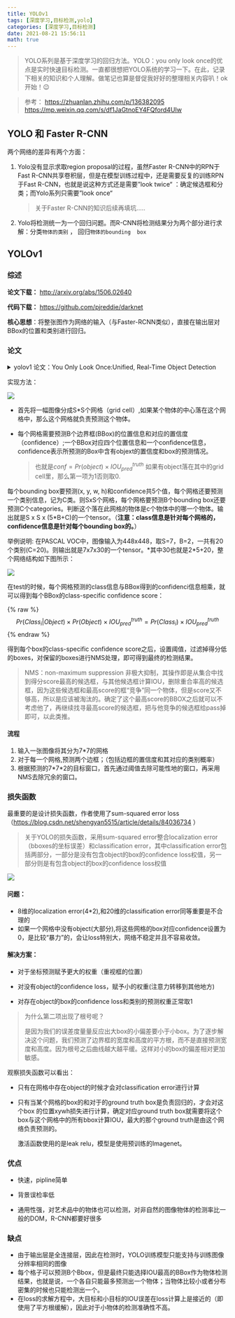 ```yaml
---
title: YOLOv1
tags: [深度学习,目标检测,yolo]
categories: [深度学习,目标检测]
date: 2021-08-21 15:56:11
math: true
---
```


> YOLO系列是基于深度学习的回归方法。YOLO：you only look once的优点是实时快速目标检测。一直都很想把YOLO系统的学习一下。在此，记录下相关的知识和个人理解。做笔记也算是督促我好好的整理相关内容叭！ok开始！:wink:

> 参考：
> https://zhuanlan.zhihu.com/p/136382095
> https://mp.weixin.qq.com/s/df1JaGtnoEY4FQford4UIw

## YOLO 和 Faster R-CNN

两个网络的差异有两个方面：

1. Yolo没有显示求取region proposal的过程，虽然Faster R-CNN中的RPN于Fast R-CNN共享卷积层，但是在模型训练过程中，还是需要反复的训练RPN于Fast R-CNN，也就是说这种方式还是需要”look twice“ ：确定候选框和分类；而Yolo系列只需要”look once“

   > 关于Faster R-CNN的知识后续再填坑.....

2. Yolo将检测统一为一个回归问题。而R-CNN将检测结果分为两个部分进行求解：分类`物体的类别` ， 回归`物体的bounding  box`

## YOLOv1

### 综述

**论文下载：** http://arxiv.org/abs/1506.02640

**代码下载：** https://github.com/pjreddie/darknet

**核心思想**：将整张图作为网络的输入（与Faster-RCNN类似），直接在输出层对BBox的位置和类别进行回归。

### 论文

<details>
<summary> yolov1 论文：You Only Look Once:Unified, Real-Time Object Detection</summary>
<iframe src='/js/pdfjs_old/web/viewer.html?file=<iframe src='/js/pdfjs_old/web/viewer.html?file=https://paper.mulindya.com/You%20Only%20Look%20Once.pdf' width=100% height=450></iframe>' width=100% height=450></iframe>
</details>

实现方法：

![](https://picture.mulindya.com/yolov1-pic1.png)


- 首先将一幅图像分成S*S个网格（grid cell）,如果某个物体的中心落在这个网格中，那么这个网格就负责预测这个物体。

- 每个网格需要预测B个边界框(BBox)的位置信息和对应的置信度（confidence）;一个BBox对应四个位置信息和一个confidence信息，confidence表示所预测的Box中含有objext的置信度和box的预测情况。

  > 也就是$conf = Pr(object)\times IOU^{truth}_{pred}$ 如果有object落在其中的grid cell里，那么第一项为1否则取0.

每个bounding box要预测(x, y, w, h)和confidence共5个值，每个网格还要预测一个类别信息，记为C类。则SxS个网格，每个网格要预测B个bounding box还要预测C个categories。判断这个落在此网格的物体是c个物体中的哪一个物体。输出就是S x S x (5*B+C)的一个tensor。（**注意：class信息是针对每个网格的，confidence信息是针对每个bounding box的。**）

举例说明: 在PASCAL VOC中，图像输入为448x448，取S=7，B=2，一共有20个类别(C=20)。则输出就是7x7x30的一个tensor。*其中30也就是2\*5+20，整个网络结构如下图所示：

![](https://picture.mulindya.com/yolov1-pic2.png)

在test的时候，每个网格预测的class信息与BBox得到的confidenci信息相乘，就可以得到每个BBox的class-specific confidence score：

{% raw %}
$$
Pr(Class_i \vert Object) \times Pr(Object) \times IOU^{truth}_{pred} = Pr(Class_i) \times IOU^{truth}_{pred}
$$
{% endraw %}

得到每个box的class-specific confidence score之后，设置阈值，过滤掉得分低的boxes，对保留的boxes进行NMS处理，即可得到最终的检测结果。

> NMS：non-maximum suppression 非极大抑制，其操作即是从集合中找到得分score最高的候选框，与其他候选框计算IOU，删除重合率高的候选框，因为这些候选框和最高score的框“竞争”同一个物体，但是score又不够高，所以是应该被淘汰的。确定了这个最高score的BBOX之后就可以不考虑他了，再继续找寻最高score的候选框，把与他竞争的候选框给pass掉即可，以此类推。

#### 流程
1. 输入一张图像将其分为7\*7的网格
2. 对于每一个网格,预测两个边框；（包括边框的置信度和其对应的类别概率）
3. 根据预测的7\*7\*2的目标窗口，首先通过阈值去除可能性地的窗口，再采用NMS去除冗余的窗口。

### 损失函数

最重要的是设计损失函数，作者使用了sum-squared error loss（https://blog.csdn.net/shengyan5515/article/details/84036734 ）

> 关于YOLO的损失函数，采用sum-squared error整合localization error（bboxes的坐标误差）和classification error，其中classification error包括两部分，一部分是没有包含object的box的confidence loss权值，另一部分则是有包含object的box的confidence loss权值

![](https://picture.mulindya.com/yolov1-pic3.png)

#### 问题：

- 8维的localization error(4*2),和20维的classification error同等重要是不合理的
- 如果一个网格中没有object(大部分),将这些网格的box对应confidence设置为0，是比较“暴力”的，会让loss特别大，网络不稳定并且不容易收敛。

#### 解决方案：

- 对于坐标预测赋予更大的权重（重视框的位置）
- 对没有object的confidence loss，赋予小的权重(注意力转移到其他地方)

- 对存在object的box的confidence loss和类别的预测权重正常取1

> 为什么第二项出现了根号呢？
>
> 是因为我们的误差度量量反应出大box的小偏差要小于小box。为了逐步解决这个问题，我们预测了边界框的宽度和高度的平⽅根，而不是直接预测宽度和⾼度。因为根号之后曲线越大越平缓。这样对小的box的偏差相对更加敏感。

观察损失函数可以看出：

- 只有在网格中存在object的时候才会对classification error进行计算

- 只有当某个网格的box的和对于的ground truth box是负责回归的，才会对这个box 的位置xywh损失进行计算，确定对应ground truth box就需要将这个box与这个网格中的所有bbox计算IOU，最大的那个ground truth是由这个网络负责预测的。

  激活函数使用的是leak relu，模型是使用预训练的Imagenet。

### 优点

- 快速，pipline简单

- 背景误检率低

- 通用性强，对艺术品中的物体也可以检测，对非自然的图像物体的检测率比一般的DOM，R-CNN都要好很多

### 缺点

- 由于输出层是全连接层，因此在检测时，YOLO训练模型只能支持与训练图像分辨率相同的图像
- 每个格子可以预测B个Bbox，但是最终只能选择IOU最高的BBox作为物体检测结果，也就是说，一个各自只能最多预测出一个物体；当物体比较小或者分布密集的时候也只能检测出一个。
- 在loss的求解方程中，大目标和小目标的IOU误差在loss计算上是接近的（即使用了平方根缓解），因此对于小物体的检测准确性不高。

